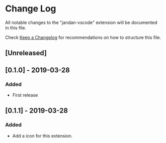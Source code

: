 # Change Log

All notable changes to the "jandan-vscode" extension will be documented in this file.

Check [Keep a Changelog](http://keepachangelog.com/) for recommendations on how to structure this file.

## [Unreleased]

## [0.1.0] - 2019-03-28
### Added
- First release

## [0.1.1] - 2019-03-28
### Added
- Add a icon for this extension.
